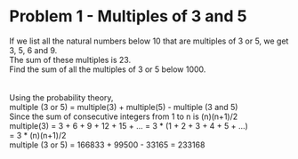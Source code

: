 # Problem 1 - Multiples of 3 and 5  

If we list all the natural numbers below 10 that are multiples of 3 or 5, we get 3, 5, 6 and 9.  
The sum of these multiples is 23.  
Find the sum of all the multiples of 3 or 5 below 1000.  
<br /><br />
Using the probability theory,  
multiple (3 or 5) = multiple(3) + multiple(5) - multiple (3 and 5)  
Since the sum of consecutive integers from 1 to n is (n)(n+1)/2  
multiple(3) = 3 + 6 + 9 + 12 + 15 + ... = 3 * (1 + 2 + 3 + 4 + 5 + ...)  
= 3 * (n)(n+1)/2  
multiple (3 or 5) = 166833 + 99500 - 33165 = 233168  

